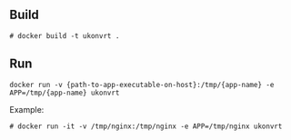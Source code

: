 ## Build

```
# docker build -t ukonvrt .
```

## Run

``docker run -v {path-to-app-executable-on-host}:/tmp/{app-name} -e APP=/tmp/{app-name} ukonvrt``

Example:
```
# docker run -it -v /tmp/nginx:/tmp/nginx -e APP=/tmp/nginx ukonvrt
```
